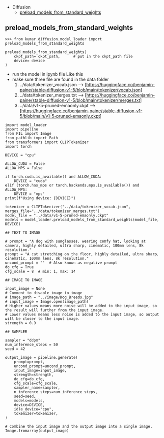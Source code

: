 * Diffusion
    * [preload_models_from_standard_weights](#preload_models_from_standard_weights)
    

    
## preload_models_from_standard_weights


```
>>> from kumar.diffusion.model_loader import preload_models_from_standard_weights

preload_models_from_standard_weights(
    ckpt_path= ckpt_path,      # put in the ckpt_path file 
    device= device
)
```
- run the model in ipynb file Like this 
- make sure three file are found in the data folder 
    1. ../data/tokenizer_vocab.json         --> [https://huggingface.co/benjamin-paine/stable-diffusion-v1-5/blob/main/tokenizer/vocab.json]
    2. ../data/tokenizer_merges.txt         --> [https://huggingface.co/benjamin-paine/stable-diffusion-v1-5/blob/main/tokenizer/merges.txt]
    3. ../data/v1-5-pruned-emaonly.ckpt     --> [https://huggingface.co/benjamin-paine/stable-diffusion-v1-5/blob/main/v1-5-pruned-emaonly.ckpt]

```
import model_loader
import pipeline
from PIL import Image
from pathlib import Path
from transformers import CLIPTokenizer
import torch

DEVICE = "cpu"

ALLOW_CUDA = False
ALLOW_MPS = False

if torch.cuda.is_available() and ALLOW_CUDA:
    DEVICE = "cuda"
elif (torch.has_mps or torch.backends.mps.is_available()) and ALLOW_MPS:
    DEVICE = "mps"
print(f"Using device: {DEVICE}")

tokenizer = CLIPTokenizer("../data/tokenizer_vocab.json", merges_file="../data/tokenizer_merges.txt")
model_file = "../data/v1-5-pruned-emaonly.ckpt"
models = model_loader.preload_models_from_standard_weights(model_file, DEVICE)

## TEXT TO IMAGE

# prompt = "A dog with sunglasses, wearing comfy hat, looking at camera, highly detailed, ultra sharp, cinematic, 100mm lens, 8k resolution."
prompt = "A cat stretching on the floor, highly detailed, ultra sharp, cinematic, 100mm lens, 8k resolution."
uncond_prompt = ""  # Also known as negative prompt
do_cfg = True
cfg_scale = 8  # min: 1, max: 14

## IMAGE TO IMAGE

input_image = None
# Comment to disable image to image
# image_path = "../image/Dog_Breeds.jpg"
# input_image = Image.open(image_path)
# Higher values means more noise will be added to the input image, so the result will further from the input image.
# Lower values means less noise is added to the input image, so output will be closer to the input image.
strength = 0.9

## SAMPLER

sampler = "ddpm"
num_inference_steps = 50
seed = 42

output_image = pipeline.generate(
    prompt=prompt,
    uncond_prompt=uncond_prompt,
    input_image=input_image,
    strength=strength,
    do_cfg=do_cfg,
    cfg_scale=cfg_scale,
    sampler_name=sampler,
    n_inference_steps=num_inference_steps,
    seed=seed,
    models=models,
    device=DEVICE,
    idle_device="cpu",
    tokenizer=tokenizer,
)

# Combine the input image and the output image into a single image.
Image.fromarray(output_image)
```

